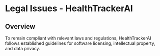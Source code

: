 # Legal Issues - HealthTrackerAI

## Overview
To remain compliant with relevant laws and regulations, HealthTrackerAI follows established guidelines for software licensing, intellectual property, and data privacy. 

